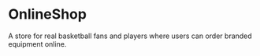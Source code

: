 # OnlineShop
A store for real basketball fans and players where users can order branded equipment online.
